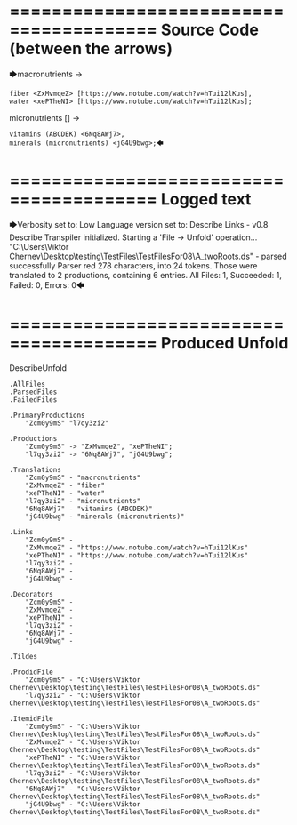 ========================================
Source Code (between the arrows)
========================================

🡆macronutrients <Zcm0y9mS> ->

    fiber <ZxMvmqeZ> [https://www.notube.com/watch?v=hTui12lKus],
    water <xePTheNI> [https://www.notube.com/watch?v=hTui12lKus];

micronutrients [] <l7qy3zi2>->

    vitamins (ABCDEK) <6Nq8AWj7>,
    minerals (micronutrients) <jG4U9bwg>;🡄

========================================
Logged text
========================================

🡆Verbosity set to: Low
Language version set to: Describe Links - v0.8
Describe Transpiler initialized.
Starting a 'File -> Unfold' operation...
"C:\Users\Viktor Chernev\Desktop\testing\TestFiles\TestFilesFor08\A_twoRoots.ds" - parsed successfully
Parser red 278 characters, into 24 tokens.
Those were translated to 2 productions, containing 6 entries.
All Files: 1, Succeeded: 1, Failed: 0, Errors: 0🡄

========================================
Produced Unfold
========================================

DescribeUnfold

    .AllFiles
    .ParsedFiles
    .FailedFiles

    .PrimaryProductions
        "Zcm0y9mS" "l7qy3zi2" 

    .Productions
        "Zcm0y9mS" -> "ZxMvmqeZ", "xePTheNI";
        "l7qy3zi2" -> "6Nq8AWj7", "jG4U9bwg";

    .Translations
        "Zcm0y9mS" - "macronutrients"
        "ZxMvmqeZ" - "fiber"
        "xePTheNI" - "water"
        "l7qy3zi2" - "micronutrients"
        "6Nq8AWj7" - "vitamins (ABCDEK)"
        "jG4U9bwg" - "minerals (micronutrients)"

    .Links
        "Zcm0y9mS" - 
        "ZxMvmqeZ" - "https://www.notube.com/watch?v=hTui12lKus"
        "xePTheNI" - "https://www.notube.com/watch?v=hTui12lKus"
        "l7qy3zi2" - 
        "6Nq8AWj7" - 
        "jG4U9bwg" - 

    .Decorators
        "Zcm0y9mS" - 
        "ZxMvmqeZ" - 
        "xePTheNI" - 
        "l7qy3zi2" - 
        "6Nq8AWj7" - 
        "jG4U9bwg" - 

    .Tildes

    .ProdidFile
        "Zcm0y9mS" - "C:\Users\Viktor Chernev\Desktop\testing\TestFiles\TestFilesFor08\A_twoRoots.ds"
        "l7qy3zi2" - "C:\Users\Viktor Chernev\Desktop\testing\TestFiles\TestFilesFor08\A_twoRoots.ds"

    .ItemidFile
        "Zcm0y9mS" - "C:\Users\Viktor Chernev\Desktop\testing\TestFiles\TestFilesFor08\A_twoRoots.ds"
        "ZxMvmqeZ" - "C:\Users\Viktor Chernev\Desktop\testing\TestFiles\TestFilesFor08\A_twoRoots.ds"
        "xePTheNI" - "C:\Users\Viktor Chernev\Desktop\testing\TestFiles\TestFilesFor08\A_twoRoots.ds"
        "l7qy3zi2" - "C:\Users\Viktor Chernev\Desktop\testing\TestFiles\TestFilesFor08\A_twoRoots.ds"
        "6Nq8AWj7" - "C:\Users\Viktor Chernev\Desktop\testing\TestFiles\TestFilesFor08\A_twoRoots.ds"
        "jG4U9bwg" - "C:\Users\Viktor Chernev\Desktop\testing\TestFiles\TestFilesFor08\A_twoRoots.ds"

